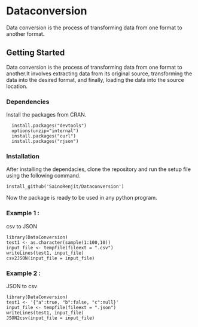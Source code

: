 # Dataconversion
Data conversion is the process of transforming data from one format to another format.

## Getting Started
Data conversion is the process of transforming data from one format to another.It involves extracting data from its original source, transforming the data into the desired format, and finally, loading the data into the source location.

### Dependencies
Install the packages from CRAN.

```
  install.packages("devtools")
  options(unzip="internal")
  install.packages("curl")
  install.packages("rjson")  
  ```

### Installation
After installing the dependacies, clone the repository and run the setup file using the following command.
```
install_github('SainoRenjit/Dataconversion')
```

Now the package is ready to be used in any python program.

### Example 1 : 

csv to JSON 

```
library(DataConversion)
test1 <- as.character(sample(1:100,10))
input_file <- tempfile(fileext = ".csv")
writeLines(test1, input_file)
csv2JSON(input_file = input_file)
```

### Example 2 :

 JSON to csv

```
library(DataConversion)
test1 <- '{"a":true, "b":false, "c":null}'
input_file <- tempfile(fileext = ".json")
writeLines(test1, input_file)
JSON2csv(input_file = input_file)
```





